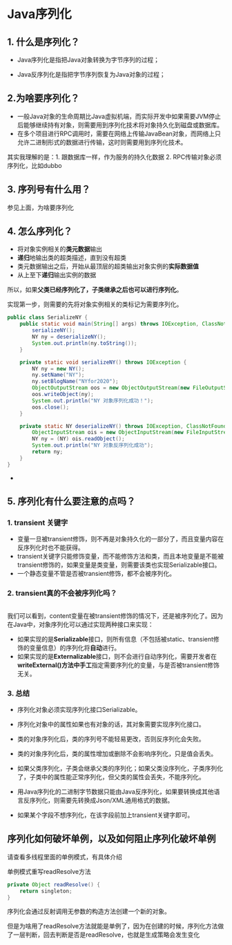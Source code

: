 # Java序列化

##  1. 什么是序列化？
- Java序列化是指把Java对象转换为字节序列的过程；

- Java反序列化是指把字节序列恢复为Java对象的过程；

## 2.为啥要序列化？

- 一般Java对象的生命周期比Java虚拟机端，而实际开发中如果需要JVM停止后能够继续持有对象，则需要用到序列化技术将对象持久化到磁盘或数据库。
- 在多个项目进行RPC调用时，需要在网络上传输JavaBean对象，而网络上只允许二进制形式的数据进行传输，这时则需要用到序列化技术。

其实我理解的是：1. 跟数据库一样，作为服务的持久化数据 2. RPC传输对象必须序列化，比如dubbo

## 3. 序列号有什么用？

参见上面，为啥要序列化

## 4. 怎么序列化？

- 将对象实例相关的**类元数据**输出
- **递归**地输出类的超类描述，直到没有超类
- 类元数据输出之后，开始从最顶层的超类输出对象实例的**实际数据值**
- 从上至下**递归**输出实例的数据

所以，如果**父类已经序列化了，子类继承之后也可以进行序列化**。



实现第一步，则需要的先将对象实例相关的类标记为需要序列化。

```java
public class SerializeNY {
    public static void main(String[] args) throws IOException, ClassNotFoundException {
        serializeNY();
        NY ny = deserializeNY();
        System.out.println(ny.toString());
    }

    private static void serializeNY() throws IOException {
        NY ny = new NY();
        ny.setName("NY");
        ny.setBlogName("NYfor2020");
        ObjectOutputStream oos = new ObjectOutputStream(new FileOutputStream(new File("D:\\serialable.txt")));
        oos.writeObject(ny);
        System.out.println("NY 对象序列化成功！");
        oos.close();
    }

    private static NY deserializeNY() throws IOException, ClassNotFoundException {
        ObjectInputStream ois = new ObjectInputStream(new FileInputStream(new File("D:\\serialable.txt")));
        NY ny = (NY) ois.readObject();
        System.out.println("NY 对象反序列化成功");
        return ny;
    }
}
```

- 

## 5. 序列化有什么要注意的点吗？

### 1. transient 关键字

- 变量一旦被transient修饰，则不再是对象持久化的一部分了，而且变量内容在反序列化时也不能获得。
- transient关键字只能修饰变量，而不能修饰方法和类，而且本地变量是不能被transient修饰的，如果变量是类变量，则需要该类也实现Serializable接口。
- 一个静态变量不管是否被transient修饰，都不会被序列化。

### 2. transient真的不会被序列化吗？

```java

```

我们可以看到，content变量在被transient修饰的情况下，还是被序列化了。因为在Java中，对象序列化可以通过实现两种接口来实现：

- 如果实现的是**Serializable**接口，则所有信息（不包括被static、transient修饰的变量信息）的序列化将**自动**进行。
- 如果实现的是**Externalizable**接口，则不会进行自动序列化，需要开发者在**writeExternal()方法中手工**指定需要序列化的变量，与是否被transient修饰无关。

### 3. 总结

- 序列化对象必须实现序列化接口Serializable。

- 序列化对象中的属性如果也有对象的话，其对象需要实现序列化接口。

- 类的对象序列化后，类的序列号不能轻易更改，否则反序列化会失败。

- 类的对象序列化后，类的属性增加或删除不会影响序列化，只是值会丢失。

- 如果父类序列化，子类会继承父类的序列化；如果父类没序列化，子类序列化了，子类中的属性能正常序列化，但父类的属性会丢失，不能序列化。

- 用Java序列化的二进制字节数据只能由Java反序列化，如果要转换成其他语言反序列化，则需要先转换成Json/XML通用格式的数据。

- 如果某个字段不想序列化，在该字段前加上transient关键字即可。

## 序列化如何破坏单例，以及如何阻止序列化破坏单例
请查看多线程里面的单例模式，有具体介绍

单例模式重写readResolve方法

```java
private Object readResolve() {
    return singleton;
}
```
序列化会通过反射调用无参数的构造方法创建一个新的对象。

但是为啥用了readResolve方法就能是单例了，因为在创建的时候，序列化方法做了一层判断，回去判断是否是readResolve，也就是生成策略会发生变化